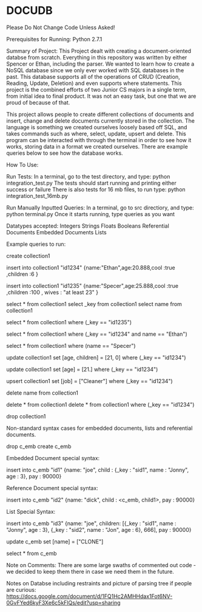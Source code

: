 # DOCUDB
Please Do Not Change Code Unless Asked!


Prerequisites for Running: Python 2.7.1

Summary of Project:
  This Project dealt with creating a document-oriented databse from scratch.  Everything in this repository was written by either Spencer or Ethan, including the parser.  We wanted to learn how to create a NoSQL database since we only ever worked with SQL databases in the past.  This database supports all of the operations of CRUD (Creation, Reading, Update, Deletion) and even supports where statements.  This project is the combined efforts of two Junior CS majors in a single term, from initial idea to final product.  It was not an easy task, but one that we are proud of because of that.
  
  This project allows people to create different collections of documents and insert, change and delete documents currently stored in the collection.  The language is something we created ourselves loosely based off SQL, and takes commands such as where, select, update, upsert and delete.  This program can be interacted with through the terminal in order to see how it works, storing data in a format we created ourselves.  There are example queries below to see how the database works.

How To Use:

  Run Tests:
    In a terminal, go to the test directory, and type: python integration_test.py
    The tests should start running and printing either success or failure
    There is also tests for 16 mb files, to run type: python integration_test_16mb.py
    
  Run Manually Inputted Queries:
    In a terminal, go to src directiory, and type: python terminal.py
    Once it starts running, type queries as you want


Datatypes accepted:
Integers
Strings
Floats
Booleans
Referential Documents
Embedded Documents
Lists

Example queries to run:

create collection1

insert into collection1 "id1234" {name:"Ethan",age:20.888,cool  :true ,children :6   }

insert into collection1 "id1235" {name:"Specer",age:25.888,cool  :true ,children :100 , wives : "at least 23"   }


select * from collection1 
select _key from collection1
select name from collection1 

select * from collection1 where (_key == "id1235")

select * from collection1 where (_key == "id1234" and name == "Ethan")

select * from collection1 where (name == "Specer")


update collection1 set [age, children] = [21, 0] where (_key == "id1234")

update collection1 set [age] = [21.] where (_key == "id1234")

upsert collection1 set [job] = ["Cleaner"] where (_key == "id1234")

delete name from collection1

delete * from collection1
delete * from collection1 where (_key == "id1234")

drop collection1


Non-standard syntax cases for embedded documents, lists and referential documents.

drop c_emb
create c_emb

Embedded Document special syntax:

insert into c_emb "id1" {name: "joe", child : {_key : "sid1", name : "Jonny", age : 3}, pay : 90000} 

Reference Document special syntax:

insert into c_emb "id2" {name: "dick", child : <c_emb, child1>, pay : 90000} 

List Special Syntax:

insert into c_emb "id3" {name: "joe", children: [{_key : "sid1", name : "Jonny", age : 3}, {_key : "sid2", name : "Jon", age : 6}, 666], pay : 90000} 


update c_emb set [name] = ["CLONE"] 



select * from c_emb 


Note on Comments:
  There are some large swaths of commented out code - we decided to keep them there in case we need them in the future.

Notes on Databse including restraints and picture of parsing tree if people are curious:
https://docs.google.com/document/d/1FQ1Hc2AMHHdax1Fot6NV-0GvFYed6kyF3Xe6c5kFlQs/edit?usp=sharing
